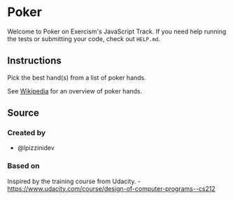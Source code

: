 # Poker

Welcome to Poker on Exercism's JavaScript Track.
If you need help running the tests or submitting your code, check out `HELP.md`.

## Instructions

Pick the best hand(s) from a list of poker hands.

See [Wikipedia][poker-hands] for an overview of poker hands.

[poker-hands]: https://en.wikipedia.org/wiki/List_of_poker_hands

## Source

### Created by

- @lpizzinidev

### Based on

Inspired by the training course from Udacity. - https://www.udacity.com/course/design-of-computer-programs--cs212